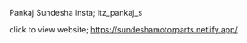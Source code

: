 Pankaj Sundesha
insta; itz_pankaj_s 


  click to view website; https://sundeshamotorparts.netlify.app/


